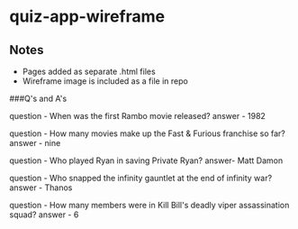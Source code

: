 # quiz-app-wireframe

## Notes

- Pages added as separate .html files
- Wireframe image is included as a file in repo


###Q's and A's

question - When was the first Rambo movie released?
answer - 1982

question - How many movies make up the Fast & Furious franchise so far? 
answer - nine

question - Who played Ryan in saving Private Ryan? 
answer- Matt Damon

question - Who snapped the infinity gauntlet at the end of infinity war?
answer - Thanos

question - How many members were in Kill Bill's deadly viper assassination squad?
answer - 6
